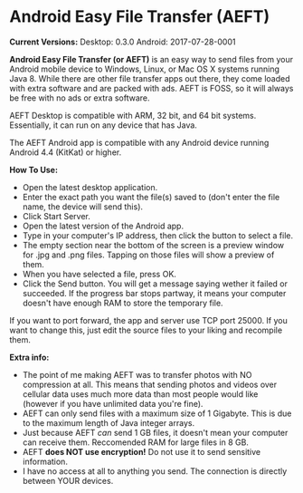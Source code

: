 # Android Easy File Transfer (AEFT)

**Current Versions:**
Desktop: 0.3.0
Android: 2017-07-28-0001

**Android Easy File Transfer (or AEFT)** is an easy way to send files from your Android mobile device to Windows, Linux, or Mac OS X systems running Java 8. While there are other file transfer apps out there, they come loaded with extra software and are packed with ads. AEFT is FOSS, so it will always be free with no ads or extra software.

AEFT Desktop is compatible with ARM, 32 bit, and 64 bit systems. Essentially, it can run on any device that has Java.

The AEFT Android app is compatible with any Android device running Android 4.4 (KitKat) or higher.

**How To Use:**
* Open the latest desktop application.
* Enter the exact path you want the file(s) saved to (don't enter the file name, the device will send this).
* Click Start Server.
* Open the latest version of the Android app.
* Type in your computer's IP address, then click the button to select a file.
* The empty section near the bottom of the screen is a preview window for .jpg and .png files. Tapping on those files will show a preview of them.
* When you have selected a file, press OK.
* Click the Send button. You will get a message saying wether it failed or succeeded. If the progress bar stops partway, it means your computer doesn't have enough RAM to store the temporary file.

If you want to port forward, the app and server use TCP port 25000. If you want to change this, just edit the source files to your liking and recompile them.

**Extra info:**
* The point of me making AEFT was to transfer photos with NO compression at all. This means that sending photos and videos over cellular data uses much more data than most people would like (however if you have unlimited data you're fine).
* AEFT can only send files with a maximum size of 1 Gigabyte. This is due to the maximum length of Java integer arrays.
* Just because AEFT *can* send 1 GB files, it doesn't mean your computer can receive them. Reccomended RAM for large files in 8 GB.
* AEFT **does NOT use encryption!** Do not use it to send sensitive information.
* I have no access at all to anything you send. The connection is directly between YOUR devices.